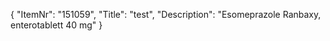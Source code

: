 {
  "ItemNr": "151059",
  "Title": "test",
  "Description": "Esomeprazole Ranbaxy, enterotablett 40 mg"
}